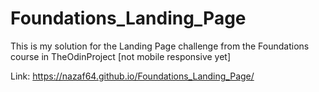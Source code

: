 # Foundations_Landing_Page
This is my solution for the Landing Page challenge from the Foundations course in TheOdinProject
[not mobile responsive yet]

Link: https://nazaf64.github.io/Foundations_Landing_Page/